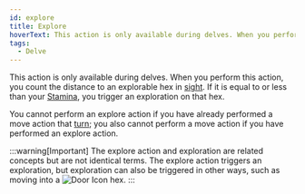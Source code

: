 ```yaml
---
id: explore
title: Explore
hoverText: This action is only available during delves. When you perform this action, you count the distance to an explorable hex in [sight](/docs/glossary/sight). If it is equal to or less than your [Stamina](/docs/adventurer/stats/stamina), you trigger an exploration on that hex.
tags:
  - Delve
---
```


This action is only available during delves. When you perform this action, you count the distance to an explorable hex in [sight](/docs/glossary/sight). If it is equal to or less than your [Stamina](/docs/adventurer/stats/stamina), you trigger an exploration on that hex.

You cannot perform an explore action if you have already performed a move action that [turn](/docs/glossary/turn); you also cannot perform a move action if you have performed an explore action.

:::warning[Important]
The explore action and exploration are related concepts but are not identical terms. The explore action triggers an exploration, but exploration can also be triggered in other ways, such as moving into a <img src="/icons/door.svg" alt="Door Icon" className="icon-svg" /> hex.
:::

